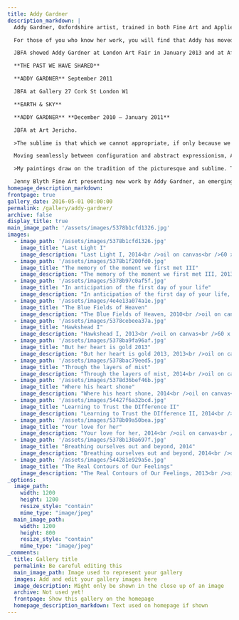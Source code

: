 ```yaml
---
title: Addy Gardner
description_markdown: |
  Addy Gardner, Oxfordshire artist, trained in both Fine Art and Applied Psychology.  Sixteen years ago she declined the offer of an MA in Fine Art and set off to Edinburgh where she set up her studio inspired by the beauty of Scottish landscape.  She returned to Oxfordshire in 2004.

  For those of you who know her work, you will find that Addy has moved on from what you might expect. She is painting beautiful and complex landscapes composed of layers of oil paint which individually retain both substance and translucency.  The effect is to capture the fluidity of the firmament - sunlight spilling through clouds, earth and sky bathed in luminosity.  Her subject is the landscape that she encounters around her which she recreates in the studio as photographic panoramic ‘sketches’. From that visual reference point, Addy creates paintings that echo her memories, thoughts, dreams and emotions – moments of ‘peak experience’.  There is a strong autobiographical element in her work that colours her compositions with titles such as “_The memory of the moment we first met_”.  An artist invites us to share their journey, yet the success of a painting is also determined by their ability to invite us to make our own.  Addy Gardner is chasing beauty, and is successful on both counts.

  JBFA showed Addy Gardner at London Art Fair in January 2013 and at Affordable Art Fair Battersea in October 2013.

  **THE PAST WE HAVE SHARED**

  **ADDY GARDNER** September 2011

  JBFA at Gallery 27 Cork St London W1  

  **EARTH & SKY**

  **ADDY GARDNER** **December 2010 – January 2011**

  JBFA at Art Jericho.

  >The sublime is that which we cannot appropriate, if only because we cannot discern any boundaries. If anything, it appropriates us . . . Malcolm Andrews

  Moving seamlessly between configuration and abstract expressionism, Addy Gardner invites the viewer to journey between an earthly landscape and a canvas of dreams. Her painting aspires to ‘Peak Experience’ where the viewer releases their sense of self, to an awareness of a greater unity. Gardner commands an ability to create form, transforming the colours of earth and sky to a spectrum of light and ambivalence. Working in oil on canvas, Addy Gardner’s paintings are infused with vitality, imparting energy and a sense of joy.

  >My paintings draw on the tradition of the picturesque and sublime. They are a representation of the point at which beauty emerges in the natural world.  Addy Gardner.

  Jenny Blyth Fine Art presenting new work by Addy Gardner, an emerging painter based in Oxfordshire at Art Jericho in 2010 and thereafter in London’s Gallery 27 in Cork Street.
homepage_description_markdown: 
frontpage: true
gallery_date: 2016-05-01 00:00:00
permalink: /gallery/addy-gardner/
archive: false
display_title: true
main_image_path: '/assets/images/5378b1cfd1326.jpg'
images:
  - image_path: '/assets/images/5378b1cfd1326.jpg'
    image_title: "Last Light I"
    image_description: "Last Light I, 2014<br />oil on canvas<br />60 x 60 cm<br />&amp;pound;950"
  - image_path: '/assets/images/5378b1f200fd0.jpg'
    image_title: "The memory of the moment we first met III"
    image_description: "The memory of the moment we first met III, 2013<br />oil on canvas<br />60 x 60<br />&amp;pound;950"
  - image_path: '/assets/images/5378b97c0af5f.jpg'
    image_title: "In anticipation of the first day of your life"
    image_description: "In anticipation of the first day of your life, 2014<br />oil on canvas<br />100 x 100 cm<br />&amp;pound;2750 SOLD"
  - image_path: '/assets/images/4e4e13a074a1e.jpg'
    image_title: "The Blue Fields of Heaven"
    image_description: "The Blue Fields of Heaven, 2010<br />oil on canvas<br />102 x 102 cm<br />&amp;pound;2950"
  - image_path: '/assets/images/5378cebeea37a.jpg'
    image_title: "Hawkshead I"
    image_description: "Hawkshead I, 2013<br />oil on canvas<br />60 x 60 cm<br />&amp;pound;950 SOLD"
  - image_path: '/assets/images/5378ba9fa96af.jpg'
    image_title: "But her heart is gold 2013"
    image_description: "But her heart is gold 2013, 2013<br />oil on canvas<br />90 x 120 cm<br />&amp;pound;2950"
  - image_path: '/assets/images/5378bac79eed5.jpg'
    image_title: "Through the layers of mist"
    image_description: "Through the layers of mist, 2014<br />oil on canvas<br />90 x 120 cm<br />&amp;pound;2750"
  - image_path: '/assets/images/5378d36bef46b.jpg'
    image_title: "Where his heart shone"
    image_description: "Where his heart shone, 2014<br />oil on canvas<br />90 x 120 cm<br />&amp;pound;2750"
  - image_path: '/assets/images/54427f6a32bcd.jpg'
    image_title: "Learning to Trust the DIfference II"
    image_description: "Learning to Trust the DIfference II, 2014<br />oil on canvas<br />102 x 102 cm<br />&amp;pound;2750"
  - image_path: '/assets/images/5378b09a50bea.jpg'
    image_title: "Your love for her"
    image_description: "Your love for her, 2014<br />oil on canvas<br />100 x 200 cm (diptych)<br />&amp;pound;3250"
  - image_path: '/assets/images/5378b130a697f.jpg'
    image_title: "Breathing ourselves out and beyond, 2014"
    image_description: "Breathing ourselves out and beyond, 2014<br />oil on canvas<br />60 x 180 cm<br />&amp;pound;2500"
  - image_path: '/assets/images/544281e929a5e.jpg'
    image_title: "The Real Contours of Our Feelings"
    image_description: "The Real Contours of Our Feelings, 2013<br />oil on canvas<br />100 x 240 cm<br />&amp;pound;3950"
_options:
  image_path:
    width: 1200
    height: 1200
    resize_style: "contain"
    mime_type: "image/jpeg"
  main_image_path:
    width: 1200
    height: 800
    resize_style: "contain"
    mime_type: "image/jpeg"
_comments:
  title: Gallery title
  permalink: Be careful editing this
  main_image_path: Image used to represent your gallery
  images: Add and edit your gallery images here
  image_description: Might only be shown in the close up of an image
  archive: Not used yet!
  frontpage: Show this gallery on the homepage
  homepage_description_markdown: Text used on homepage if shown
---
```

